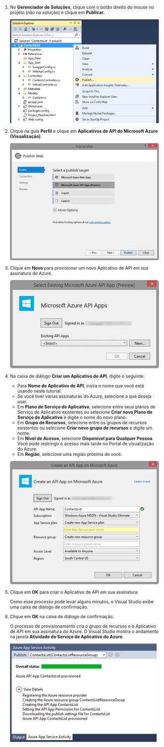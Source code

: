 1. No **Gerenciador de Soluções**, clique com o botão direito do mouse no projeto (não na solução) e clique em **Publicar**. 

	![Opção de menu de publicação do projeto](./media/app-service-api-pub-web-create/20-publish-gesture-v3.png)

2. Clique na guia **Perfil** e clique em **Aplicativos de API do Microsoft Azure (Visualização)**.

	![Caixa de diálogo Publicar na Web](./media/app-service-api-pub-web-create/21-select-api-apps-for-deployment-v2.png)

3. Clique em **Novo** para provisionar um novo Aplicativo de API em sua assinatura do Azure.

	![Selecione a caixa de diálogo Serviços de API Existentes](./media/app-service-api-pub-web-create/23-publish-to-apiapps-v3.png)

4. Na caixa de diálogo **Criar um Aplicativo de API**, digite o seguinte:

	- Para **Nome de Aplicativo de API**, insira o nome que você está usando neste tutorial. 
	- Se você tiver várias assinaturas do Azure, selecione a que deseja usar.
	- Em **Plano de Serviço de Aplicativo**, selecione entre seus planos de Serviço de Aplicativo existentes ou selecione **Criar novo Plano de Serviço de Aplicativo** e digite o nome do novo plano. 
	- Em **Grupo de Recursos**, selecione entre os grupos de recursos existentes ou selecione **Criar novo grupo de recursos** e digite um nome. 
	- Em **Nível de Acesso**, selecione **Disponível para Qualquer Pessoa**. Você pode restringir o acesso mais tarde no Portal de visualização do Azure.
	- Em **Região**, selecione uma região próxima de você.  

	![Configurar a caixa de diálogo de aplicativo Web do Microsoft Azure](./media/app-service-api-pub-web-create/24-new-api-app-dialog-v3.png)

5. Clique em **OK** para criar o Aplicativo de API em sua assinatura.

	Como esse processo pode levar alguns minutos, o Visual Studio exibe uma caixa de diálogo de confirmação.

6. Clique em **OK** na caixa de diálogo de confirmação.
 
	O processo de provisionamento cria o grupo de recursos e o Aplicativo de API em sua assinatura do Azure. O Visual Studio mostra o andamento na janela **Atividade do Serviço de Aplicativo do Azure**.

	![Notificação de status pela janela de atividade do Serviço de Aplicativo do Azure](./media/app-service-api-pub-web-create/26-provisioning-success-v3.png)

<!---HONumber=August15_HO8-->